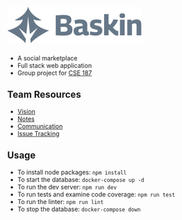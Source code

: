 # ![Baskin](public/logo.svg)

- A social marketplace
- Full stack web application
- Group project for [CSE 187](https://courses.engineering.ucsc.edu/courses/cse187)

## Team Resources

- [Vision](https://www.figma.com/file/hkqIc1NAWjC28zoSLmA1uI/Baskin?node-id=0%3A1&t=Ze5xpN8lw7xfEws1-1)
- [Notes](https://docs.google.com/document/d/1zjuPqCsQpCjlhJ7SZhbAtzikMBd1pV0zPKcdK4fmx30)
- [Communication](https://app.slack.com/client/T04HECRSELF/C04KPBEV1U5)
- [Issue Tracking](https://github.com/users/jorahty/projects/2)

## Usage

- To install node packages: `npm install`
- To start the database: `docker-compose up -d`
- To run the dev server: `npm run dev`
- To run tests and examine code coverage: `npm run test`
- To run the linter: `npm run lint`
- To stop the database: `docker-compose down`
